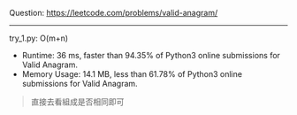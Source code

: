 Question: https://leetcode.com/problems/valid-anagram/

---

try_1.py: O(m+n)
* Runtime: 36 ms, faster than 94.35% of Python3 online submissions for Valid Anagram.
* Memory Usage: 14.1 MB, less than 61.78% of Python3 online submissions for Valid Anagram.

> 直接去看組成是否相同即可
